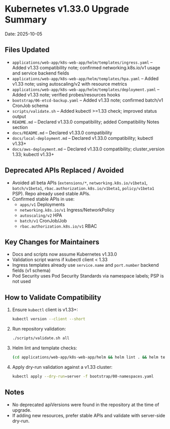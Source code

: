 # Kubernetes v1.33.0 Upgrade Summary

Date: 2025-10-05

## Files Updated

- `applications/web-app/k8s-web-app/helm/templates/ingress.yaml` – Added v1.33 compatibility note; confirmed networking.k8s.io/v1 usage and service backend fields
- `applications/web-app/k8s-web-app/helm/templates/hpa.yaml` – Added v1.33 note; using autoscaling/v2 with resource metrics
- `applications/web-app/k8s-web-app/helm/templates/deployment.yaml` – Added v1.33 note; verified probes/resources hooks
- `bootstrap/06-etcd-backup.yaml` – Added v1.33 note; confirmed batch/v1 CronJob schema
- `scripts/validate.sh` – Added kubectl >=1.33 check; improved status output
- `README.md` – Declared v1.33.0 compatibility; added Compatibility Notes section
- `docs/README.md` – Declared v1.33.0 compatibility
- `docs/local-deployment.md` – Declared v1.33.0 compatibility; kubectl v1.33+
- `docs/aws-deployment.md` – Declared v1.33.0 compatibility; cluster_version 1.33; kubectl v1.33+

## Deprecated APIs Replaced / Avoided

- Avoided all beta APIs (`extensions/*`, `networking.k8s.io/v1beta1`, `batch/v1beta1`, `rbac.authorization.k8s.io/v1beta1`, `policy/v1beta1` PSP). Repo already used stable APIs.
- Confirmed stable APIs in use:
  - `apps/v1` Deployments
  - `networking.k8s.io/v1` Ingress/NetworkPolicy
  - `autoscaling/v2` HPA
  - `batch/v1` CronJob/Job
  - `rbac.authorization.k8s.io/v1` RBAC

## Key Changes for Maintainers

- Docs and scripts now assume Kubernetes v1.33.0
- Validation script warns if kubectl client < 1.33
- Ingress templates already use `service.name` and `port.number` backend fields (v1 schema)
- Pod Security uses Pod Security Standards via namespace labels; PSP is not used

## How to Validate Compatibility

1. Ensure `kubectl` client is v1.33+:
   ```bash
   kubectl version --client --short
   ```
2. Run repository validation:
   ```bash
   ./scripts/validate.sh all
   ```
3. Helm lint and template checks:
   ```bash
   (cd applications/web-app/k8s-web-app/helm && helm lint . && helm template test . --dry-run)
   ```
4. Apply dry-run validation against a v1.33 cluster:
   ```bash
   kubectl apply --dry-run=server -f bootstrap/00-namespaces.yaml
   ```

## Notes

- No deprecated apiVersions were found in the repository at the time of upgrade.
- If adding new resources, prefer stable APIs and validate with server-side dry-run.

